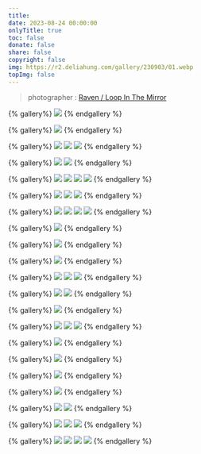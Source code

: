 ```yaml
---
title: 
date: 2023-08-24 00:00:00
onlyTitle: true
toc: false
donate: false
share: false
copyright: false
img: https://r2.deliahung.com/gallery/230903/01.webp
topImg: false
---
```


> photographer : [Raven / Loop In The Mirror](https://www.facebook.com/loopinthemirror) 

{% gallery%}
![](https://r2.deliahung.com/gallery/230903/26.webp)
{% endgallery %}

{% gallery%}
![](https://r2.deliahung.com/gallery/230903/01.webp)
{% endgallery %}

{% gallery%}
![](https://r2.deliahung.com/gallery/230903/02.webp)
![](https://r2.deliahung.com/gallery/230903/03.webp)
![](https://r2.deliahung.com/gallery/230903/04.webp)
{% endgallery %}

{% gallery%}
![](https://r2.deliahung.com/gallery/230903/05.webp)
![](https://r2.deliahung.com/gallery/230903/06.webp)
{% endgallery %}

{% gallery%}
![](https://r2.deliahung.com/gallery/230903/07.webp)
![](https://r2.deliahung.com/gallery/230903/08.webp)
![](https://r2.deliahung.com/gallery/230903/09.webp)
![](https://r2.deliahung.com/gallery/230903/10.webp)
{% endgallery %}

{% gallery%}
![](https://r2.deliahung.com/gallery/230903/11.webp)
![](https://r2.deliahung.com/gallery/230903/12.webp)
![](https://r2.deliahung.com/gallery/230903/13.webp)
{% endgallery %}

{% gallery%}
![](https://r2.deliahung.com/gallery/230903/14.webp)
![](https://r2.deliahung.com/gallery/230903/15.webp)
![](https://r2.deliahung.com/gallery/230903/16.webp)
![](https://r2.deliahung.com/gallery/230903/17.webp)
{% endgallery %}

{% gallery%}
![](https://r2.deliahung.com/gallery/230903/18.webp)
{% endgallery %}

{% gallery%}
![](https://r2.deliahung.com/gallery/230903/19.webp)
{% endgallery %}

{% gallery%}
![](https://r2.deliahung.com/gallery/230903/25.webp)
{% endgallery %}

{% gallery%}
![](https://r2.deliahung.com/gallery/230903/20.webp)
![](https://r2.deliahung.com/gallery/230903/21.webp)
![](https://r2.deliahung.com/gallery/230903/22.webp)
{% endgallery %}

{% gallery%}
![](https://r2.deliahung.com/gallery/230903/23.webp)
![](https://r2.deliahung.com/gallery/230903/24.webp)
{% endgallery %}

{% gallery%}
![](https://r2.deliahung.com/gallery/230903/28.webp)
{% endgallery %}

{% gallery%}
![](https://r2.deliahung.com/gallery/230903/27.webp)
![](https://r2.deliahung.com/gallery/230903/29.webp)
![](https://r2.deliahung.com/gallery/230903/30.webp)
{% endgallery %}

{% gallery%}
![](https://r2.deliahung.com/gallery/230903/31.webp)
{% endgallery %}

{% gallery%}
![](https://r2.deliahung.com/gallery/230903/32.webp)
{% endgallery %}

{% gallery%}
![](https://r2.deliahung.com/gallery/230903/33.webp)
{% endgallery %}

{% gallery%}
![](https://r2.deliahung.com/gallery/230903/34.webp)
{% endgallery %}

{% gallery%}
![](https://r2.deliahung.com/gallery/230903/35.webp)
![](https://r2.deliahung.com/gallery/230903/36.webp)
{% endgallery %}

{% gallery%}
![](https://r2.deliahung.com/gallery/230903/37.webp)
![](https://r2.deliahung.com/gallery/230903/38.webp)
![](https://r2.deliahung.com/gallery/230903/39.webp)
{% endgallery %}

{% gallery%}
![](https://r2.deliahung.com/gallery/230903/40.webp)
![](https://r2.deliahung.com/gallery/230903/41.webp)
![](https://r2.deliahung.com/gallery/230903/42.webp)
![](https://r2.deliahung.com/gallery/230903/43.webp)
{% endgallery %}